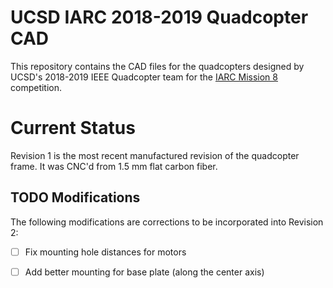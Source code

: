 # UCSD IARC 2018-2019 Quadcopter CAD
This repository contains the CAD files for the quadcopters designed by UCSD's 2018-2019 IEEE Quadcopter team for the [IARC Mission 8](http://www.aerialroboticscompetition.org/) competition.

# Current Status

Revision 1 is the most recent manufactured revision of the quadcopter frame. It was CNC'd from 1.5 mm flat carbon fiber.

## TODO Modifications

The following modifications are corrections to be incorporated into Revision 2:
- [ ] Fix mounting hole distances for motors
- [ ] Add better mounting for base plate (along the center axis)

